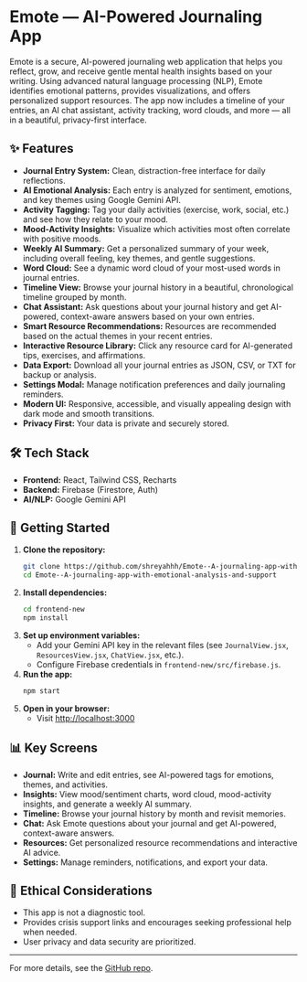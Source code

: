 # Emote — AI-Powered Journaling App

Emote is a secure, AI-powered journaling web application that helps you reflect, grow, and receive gentle mental health insights based on your writing. Using advanced natural language processing (NLP), Emote identifies emotional patterns, provides visualizations, and offers personalized support resources. The app now includes a timeline of your entries, an AI chat assistant, activity tracking, word clouds, and more — all in a beautiful, privacy-first interface.

## ✨ Features

- **Journal Entry System:** Clean, distraction-free interface for daily reflections.
- **AI Emotional Analysis:** Each entry is analyzed for sentiment, emotions, and key themes using Google Gemini API.
- **Activity Tagging:** Tag your daily activities (exercise, work, social, etc.) and see how they relate to your mood.
- **Mood-Activity Insights:** Visualize which activities most often correlate with positive moods.
- **Weekly AI Summary:** Get a personalized summary of your week, including overall feeling, key themes, and gentle suggestions.
- **Word Cloud:** See a dynamic word cloud of your most-used words in journal entries.
- **Timeline View:** Browse your journal history in a beautiful, chronological timeline grouped by month.
- **Chat Assistant:** Ask questions about your journal history and get AI-powered, context-aware answers based on your own entries.
- **Smart Resource Recommendations:** Resources are recommended based on the actual themes in your recent entries.
- **Interactive Resource Library:** Click any resource card for AI-generated tips, exercises, and affirmations.
- **Data Export:** Download all your journal entries as JSON, CSV, or TXT for backup or analysis.
- **Settings Modal:** Manage notification preferences and daily journaling reminders.
- **Modern UI:** Responsive, accessible, and visually appealing design with dark mode and smooth transitions.
- **Privacy First:** Your data is private and securely stored.

## 🛠️ Tech Stack

- **Frontend:** React, Tailwind CSS, Recharts
- **Backend:** Firebase (Firestore, Auth)
- **AI/NLP:** Google Gemini API

## 🚀 Getting Started

1. **Clone the repository:**
   ```bash
   git clone https://github.com/shreyahhh/Emote--A-journaling-app-with-emotional-analysis-and-support.git
   cd Emote--A-journaling-app-with-emotional-analysis-and-support
   ```
2. **Install dependencies:**
   ```bash
   cd frontend-new
   npm install
   ```
3. **Set up environment variables:**
   - Add your Gemini API key in the relevant files (see `JournalView.jsx`, `ResourcesView.jsx`, `ChatView.jsx`, etc.).
   - Configure Firebase credentials in `frontend-new/src/firebase.js`.
4. **Run the app:**
   ```bash
   npm start
   ```
5. **Open in your browser:**
   - Visit [http://localhost:3000](http://localhost:3000)

## 📊 Key Screens

- **Journal:** Write and edit entries, see AI-powered tags for emotions, themes, and activities.
- **Insights:** View mood/sentiment charts, word cloud, mood-activity insights, and generate a weekly AI summary.
- **Timeline:** Browse your journal history by month and revisit memories.
- **Chat:** Ask Emote questions about your journal and get AI-powered, context-aware answers.
- **Resources:** Get personalized resource recommendations and interactive AI advice.
- **Settings:** Manage reminders, notifications, and export your data.

## 🧠 Ethical Considerations
- This app is not a diagnostic tool.
- Provides crisis support links and encourages seeking professional help when needed.
- User privacy and data security are prioritized.

---

For more details, see the [GitHub repo](https://github.com/shreyahhh/Emote--A-journaling-app-with-emotional-analysis-and-support). 